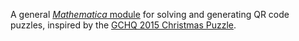 A general [*Mathematica* module](QRPuzzles.m) for solving and generating QR code puzzles,
 inspired by the [GCHQ 2015 Christmas Puzzle](http://www.theguardian.com/uk-news/2015/dec/09/can-you-solve-the-gchqs-infuriatingly-complex-christmas-puzzle).